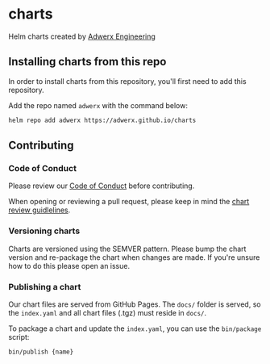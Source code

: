 # charts

Helm charts created by [Adwerx Engineering](https://engineering.adwerx.com)

## Installing charts from this repo

In order to install charts from this repository, you'll first need to add this repository.

Add the repo named `adwerx` with the command below:

```bash
helm repo add adwerx https://adwerx.github.io/charts
```

## Contributing

### Code of Conduct

Please review our [Code of Conduct](./CODE_OF_CONDUCT.md) before contributing.

When opening or reviewing a pull request, please keep in mind the [chart review guidlelines](./REVIEW_GUIDELINES.md).

### Versioning charts

Charts are versioned using the SEMVER pattern. Please bump the chart version and re-package the chart when changes are made. If you're unsure how to do this please open an issue.

### Publishing a chart

Our chart files are served from GitHub Pages. The `docs/` folder is served, so the `index.yaml` and all chart files (.tgz) must reside in `docs/`.

To package a chart and update the `index.yaml`, you can use the `bin/package` script:

```bash
bin/publish {name}
```
